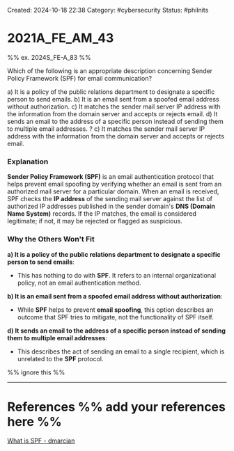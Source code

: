 Created: 2024-10-18 22:38
Category: #cybersecurity
Status: #philnits



# 2021A_FE_AM_43

%% ex. 2024S_FE-A_83 %%

Which of the following is an appropriate description concerning Sender Policy Framework (SPF) for email communication?

a) It is a policy of the public relations department to designate a specific person to send emails.
b) It is an email sent from a spoofed email address without authorization.
c) It matches the sender mail server IP address with the information from the domain server and accepts or rejects email.
d) It sends an email to the address of a specific person instead of sending them to multiple email addresses.
?
c) It matches the sender mail server IP address with the information from the domain server and accepts or rejects email.
### Explanation

**Sender Policy Framework (SPF)** is an email authentication protocol that helps prevent email spoofing by verifying whether an email is sent from an authorized mail server for a particular domain. When an email is received, SPF checks the **IP address** of the sending mail server against the list of authorized IP addresses published in the sender domain's **DNS (Domain Name System)** records. If the IP matches, the email is considered legitimate; if not, it may be rejected or flagged as suspicious.
### Why the Others Won't Fit

**a) It is a policy of the public relations department to designate a specific person to send emails**:

- This has nothing to do with **SPF**. It refers to an internal organizational policy, not an email authentication method.

**b) It is an email sent from a spoofed email address without authorization**:

- While **SPF** helps to prevent **email spoofing**, this option describes an outcome that SPF tries to mitigate, not the functionality of SPF itself.

**d) It sends an email to the address of a specific person instead of sending them to multiple email addresses**:

- This describes the act of sending an email to a single recipient, which is unrelated to the **SPF** protocol.





%% ignore this %%
<!--SR:!2025-02-26,7,250-->
---









# References %% add your references here %%
[What is SPF - dmarcian](https://dmarcian.com/what-is-spf/)